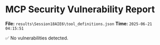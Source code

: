 # MCP Security Vulnerability Report
**File:** `results\Session18AIE6\tool_definitions.json`
**Time:** `2025-06-21 04:15:51`

✅ No vulnerabilities detected.